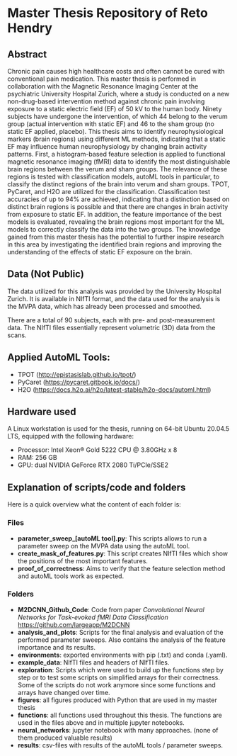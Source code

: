 # Master Thesis Repository of Reto Hendry

## Abstract
Chronic pain causes high healthcare costs and often cannot be cured with conventional pain medication. This master thesis is performed in collaboration with the Magnetic Resonance Imaging Center at the psychiatric University Hospital Zurich, where a study is conducted on a new non-drug-based intervention method against chronic pain involving exposure to a static electric field (EF) of 50 kV to the human body. Ninety subjects have undergone the intervention, of which 44 belong to the verum group (actual intervention with static EF) and 46 to the sham group (no static EF applied, placebo). This thesis aims to identify neurophysiological markers (brain regions) using different ML methods, indicating that a static EF may influence human neurophysiology by changing brain activity patterns. First, a histogram-based feature selection is applied to functional magnetic resonance imaging (fMRI) data to identify the most distinguishable brain regions between the verum and sham groups. The relevance of these regions is tested with classification models, autoML tools in particular, to classify the distinct regions of the brain into verum and sham groups. TPOT, PyCaret, and H2O are utilized for the classification. Classification test accuracies of up to 94% are achieved, indicating that a distinction based on distinct brain regions is possible and that there are changes in brain activity from exposure to static EF. In addition, the feature importance of the best models is evaluated, revealing the brain regions most important for the ML models to correctly classify the data into the two groups. The knowledge gained from this master thesis has the potential to further inspire research in this area by investigating the identified brain regions and improving the understanding of the effects of static EF exposure on the brain.

## Data (Not Public)
The data utilized for this analysis was provided by the University Hospital Zurich. It is available in NIfTI format, and the data used for the analysis is the MVPA data, which has already been processed and smoothed.

There are a total of 90 subjects, each with pre- and post-measurement data. The NIfTI files essentially represent volumetric (3D) data from the scans.

## Applied AutoML Tools:
- TPOT (http://epistasislab.github.io/tpot/)
- PyCaret (https://pycaret.gitbook.io/docs/)
- H2O (https://docs.h2o.ai/h2o/latest-stable/h2o-docs/automl.html)

## Hardware used
A Linux workstation is used for the thesis, running on 64-bit Ubuntu 20.04.5 LTS, equipped with the following hardware:
- Processor: Intel Xeon® Gold 5222 CPU @ 3.80GHz x 8
- RAM: 256 GB
- GPU: dual NVIDIA GeForce RTX 2080 Ti/PCIe/SSE2


## Explanation of scripts/code and folders
Here is a quick overview what the content of each folder is:

### Files
- **parameter_sweep_[autoML tool].py**: This scripts allows to run a parameter sweep on the MVPA data using the autoML tool.
- **create_mask_of_features.py**: This script creates NIfTI files which show the positions of the most important features.
- **proof_of_correctness**: Aims to verify that the feature selection method and autoML tools work as expected.


### Folders
- **M2DCNN_Github_Code**: Code from paper *Convolutional Neural Networks for Task-evoked fMRI Data Classification* https://github.com/largeapp/M2DCNN
- **analysis_and_plots**: Scripts for the final analysis and evaluation of the performed parameter sweeps. Also contains the analysis of the feature importance and its results.
- **environments**: exported environments with pip (.txt) and conda (.yaml).
- **example_data**: NIfTI files and headers of NIfTI files.
- **exploration**: Scripts which were used to build up the functions step by step or to test some scripts on simplified arrays for their correctness. Some of the scripts do not work anymore since some functions and arrays have changed over time.
- **figures**: all figures produced with Python that are used in my master thesis
- **functions**: all functions used throughout this thesis. The functions are used in the files above and in multiple jupyter notebooks. 
- **neural_networks**: jupyter notebook with many approaches. (none of them produced valuable results)
- **results**: csv-files with results of the autoML tools / parameter sweeps.


